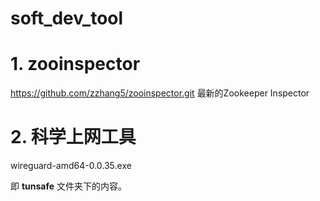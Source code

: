 # soft_dev_tool
# **1. zooinspector**

https://github.com/zzhang5/zooinspector.git  最新的Zookeeper Inspector

# 2. 科学上网工具

wireguard-amd64-0.0.35.exe

即 **tunsafe** 文件夹下的内容。